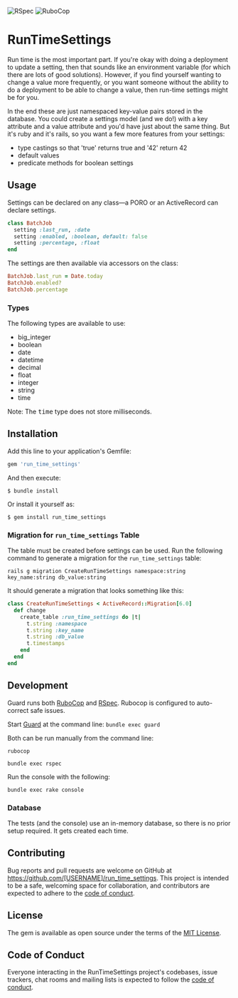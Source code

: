 ![RSpec](https://github.com/RockSolt/run_time_settings/workflows/RSpec/badge.svg)
![RuboCop](https://github.com/RockSolt/run_time_settings/workflows/RuboCop/badge.svg)

# RunTimeSettings

Run time is the most important part. If you're okay with doing a deployment to update a setting, then that sounds like an environment variable (for which there are lots of good solutions). However, if you find yourself wanting to change a value more frequently, or you want someone without the ability to do a deployment to be able to change a value, then run-time settings might be for you.

In the end these are just namespaced key-value pairs stored in the database. You could create a settings model (and we do!) with a key attribute and a value attribute and you'd have just about the same thing. But it's ruby and it's rails, so you want a few more features from your settings:

- type castings so that 'true' returns true and '42' return 42
- default values
- predicate methods for boolean settings

## Usage

Settings can be declared on any class—a PORO or an ActiveRecord can declare settings.

```ruby
class BatchJob
  setting :last_run, :date
  setting :enabled, :boolean, default: false
  setting :percentage, :float
end
```

The settings are then available via accessors on the class:

```ruby
BatchJob.last_run = Date.today
BatchJob.enabled?
BatchJob.percentage
```

### Types

The following types are available to use:
- big_integer
- boolean
- date
- datetime
- decimal
- float
- integer
- string
- time

Note: The <tt>time</tt> type does not store milliseconds.

## Installation

Add this line to your application's Gemfile:

```ruby
gem 'run_time_settings'
```

And then execute:

    $ bundle install

Or install it yourself as:

    $ gem install run_time_settings

### Migration for `run_time_settings` Table

The table must be created before settings can be used. Run the following command to generate a migration for the `run_time_settings` table:

    rails g migration CreateRunTimeSettings namespace:string key_name:string db_value:string

It should generate a migration that looks something like this:

```ruby
class CreateRunTimeSettings < ActiveRecord::Migration[6.0]
  def change
    create_table :run_time_settings do |t|
      t.string :namespace
      t.string :key_name
      t.string :db_value
      t.timestamps
    end
  end
end
```


## Development

Guard runs both [RuboCop](https://docs.rubocop.org/en/stable/) and [RSpec](https://relishapp.com/rspec). Rubocop is
configured to auto-correct safe issues.

Start [Guard](https://github.com/guard/guard) at the command line: `bundle exec guard`

Both can be run manually from the command line:

`rubocop`

`bundle exec rspec`

Run the console with the following:

`bundle exec rake console`

### Database

The tests (and the console) use an in-memory database, so there is no prior setup required. It gets created each time.

## Contributing

Bug reports and pull requests are welcome on GitHub at https://github.com/[USERNAME]/run_time_settings. This project is intended to be a safe, welcoming space for collaboration, and contributors are expected to adhere to the [code of conduct](https://github.com/[USERNAME]/run_time_settings/blob/master/CODE_OF_CONDUCT.md).


## License

The gem is available as open source under the terms of the [MIT License](https://opensource.org/licenses/MIT).

## Code of Conduct

Everyone interacting in the RunTimeSettings project's codebases, issue trackers, chat rooms and mailing lists is expected to follow the [code of conduct](https://github.com/[USERNAME]/run_time_settings/blob/master/CODE_OF_CONDUCT.md).

